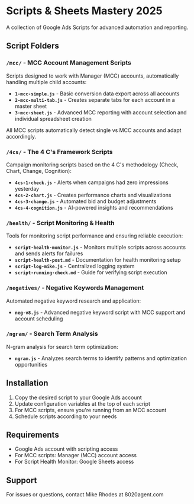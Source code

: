 # Scripts & Sheets Mastery 2025

A collection of Google Ads Scripts for advanced automation and reporting.

## Script Folders

### `/mcc/` - MCC Account Management Scripts
Scripts designed to work with Manager (MCC) accounts, automatically handling multiple child accounts:

- **`1-mcc-simple.js`** - Basic conversion data export across all accounts
- **`2-mcc-multi-tab.js`** - Creates separate tabs for each account in a master sheet  
- **`3-mcc-sheet.js`** - Advanced MCC reporting with account selection and individual spreadsheet creation

All MCC scripts automatically detect single vs MCC accounts and adapt accordingly.

### `/4cs/` - The 4 C's Framework Scripts
Campaign monitoring scripts based on the 4 C's methodology (Check, Chart, Change, Cognition):

- **`4cs-1-check.js`** - Alerts when campaigns had zero impressions yesterday
- **`4cs-2-chart.js`** - Creates performance charts and visualizations
- **`4cs-3-change.js`** - Automated bid and budget adjustments
- **`4cs-4-cognition.js`** - AI-powered insights and recommendations

### `/health/` - Script Monitoring & Health
Tools for monitoring script performance and ensuring reliable execution:

- **`script-health-monitor.js`** - Monitors multiple scripts across accounts and sends alerts for failures
- **`script-health-post.md`** - Documentation for health monitoring setup
- **`script-log-mike.js`** - Centralized logging system
- **`script-running-check.md`** - Guide for verifying script execution

### `/negatives/` - Negative Keywords Management
Automated negative keyword research and application:

- **`neg-v8.js`** - Advanced negative keyword script with MCC support and account scheduling

### `/ngram/` - Search Term Analysis
N-gram analysis for search term optimization:

- **`ngram.js`** - Analyzes search terms to identify patterns and optimization opportunities

## Installation

1. Copy the desired script to your Google Ads account
2. Update configuration variables at the top of each script
3. For MCC scripts, ensure you're running from an MCC account
4. Schedule scripts according to your needs

## Requirements

- Google Ads account with scripting access
- For MCC scripts: Manager (MCC) account access
- For Script Health Monitor: Google Sheets access

## Support

For issues or questions, contact Mike Rhodes at 8020agent.com